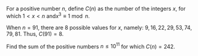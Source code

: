 For a positive number $n$, define $C(n)$ as the number of the integers $x$, for which $1 \lt x \lt n$ and$x^3 \equiv 1 \bmod n$.


When $n=91$, there are $8$ possible values for $x$, namely: $9, 16, 22, 29, 53, 74, 79, 81$.
Thus, $C(91)=8$.

Find the sum of the positive numbers $n \le 10^{11}$ for which $C(n)=242$.